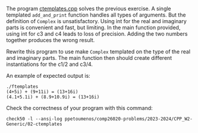 The program [ctemplates.cpp](ctemplates.cpp) solves the previous exercise.
A single templated `add_and_print` function handles all types of arguments.
But the definition of `Complex` is unsatisfactory. Using int for the real and
imaginary parts is convenient and fast, but limiting. In the main function
provided, using int for c3 and c4 leads to loss of precision. Adding the two
numbers together produces the wrong result.

Rewrite this program to use make `Complex` templated on the type of the real
and imaginary parts. The main function then should create different
instantiations for the c1/2 and c3/4. 

An example of expected output is:
```shell
./ftemplates     
(4+5i) + (9+11i) = (13+16i)
(4.1+5.1i) + (8.9+10.9i) = (13+16i)
```

Check the correctness of your program with this command:
```shell
check50 -l --ansi-log ppetoumenos/comp26020-problems/2023-2024/CPP_W2-Generic/02-ctemplates
```

